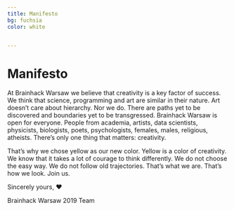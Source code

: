 ```yaml
---
title: Manifesto
bg: fuchsia
color: white


---
```


# Manifesto

At Brainhack Warsaw we believe that creativity is a key factor of success. We think that science, programming and art are similar in their nature. Art doesn’t care about hierarchy. Nor we do. There are paths yet to be discovered and boundaries yet to be transgressed. Brainhack Warsaw is open for everyone. People from academia, artists, data scientists, physicists, biologists, poets, psychologists, females, males, religious, atheists. There’s only one thing that matters: creativity.


That’s why we chose yellow as our new color. Yellow is a color of creativity. We know that it takes a lot of courage to think differently. We do not choose the easy way. We do not follow old trajectories. That’s what we are. That’s how we look. Join us.



Sincerely yours, ❤️

Brainhack Warsaw 2019 Team

